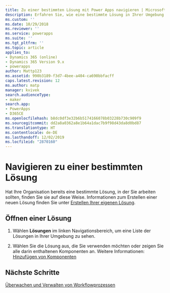 ```yaml
---
title: Zu einer bestimmten Lösung mit Power Apps navigieren | Microsoft-Dokumentation
description: Erfahren Sie, wie eine bestimmte Lösung in Ihrer Umgebung gesucht und geöffnet wird
ms.custom: ''
ms.date: 10/29/2018
ms.reviewer: ''
ms.service: powerapps
ms.suite: ''
ms.tgt_pltfrm: ''
ms.topic: article
applies_to:
- Dynamics 365 (online)
- Dynamics 365 Version 9.x
- powerapps
author: Mattp123
ms.assetid: 990b3189-f3d7-4bee-a404-ca690bbfacff
caps.latest.revision: 12
ms.author: matp
manager: kvivek
search.audienceType:
- maker
search.app:
- PowerApps
- D365CE
ms.openlocfilehash: b8dc0df3e32b6b5174166078b03228b730c909f9
ms.sourcegitcommit: dd2a8a0362a8e1b64a1dac7b9f98d43da8d0bd87
ms.translationtype: HT
ms.contentlocale: de-DE
ms.lasthandoff: 12/02/2019
ms.locfileid: "2870160"
---
```

# <a name="navigate-to-a-specific-solution"></a>Navigieren zu einer bestimmten Lösung

Hat Ihre Organisation bereits eine bestimmte Lösung, in der Sie arbeiten sollten, finden Sie sie auf diese Weise. Informationen zum Erstellen einer neuen Lösung finden Sie unter [Erstellen Ihrer eigenen Lösung](create-solution.md).  
  
## <a name="open-a-solution"></a>Öffnen einer Lösung  
  
1. Wählen **Lösungen** im linken Navigationsbereich, um eine Liste der Lösungen in Ihrer Umgebung zu sehen.
  
2. Wählen Sie die Lösung aus, die Sie verwenden möchten oder zeigen Sie alle darin enthaltenen Komponenten an. Weitere Informationen: [Hinzufügen von Komponenten](solutions-overview.md)  

 ## <a name="next-steps"></a>Nächste Schritte
[Überwachen und Verwalten von Workflowprozessen](/flow/monitor-manage-processes)
